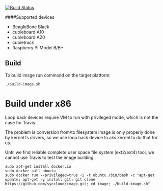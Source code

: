 [![Build Status](https://travis-ci.org/syncloud/image.svg?branch=release)](https://travis-ci.org/syncloud/image)

####Supported devices
- BeagleBone Black
- cubieboard A10
- cubieboard A20
- cubietruck
- Raspberry Pi Model B/B+

## Build
To build image run command on the target platform:
````
./build-image.sh
````

# Build under x86

Loop back devices require VM to run with privileged mode, which is not the case for Travis.

The problem is conversion from/to filesystem image is only properly done by kernel fs drivers, 
so we use loop back device to aks kernel to do that for us.

Until we find reliable complete user space file system (ext2/ext4) tool, we cannot use Travis to test the image building.

````
sudo apt-get install docker.io
sudo docker pull ubuntu
sudo docker run --privileged=true -i -t ubuntu /bin/bash -c "apt-get update; apt-get -y install git; git clone https://github.com/syncloud/image.git; cd image; ./build-image.sh"
````
